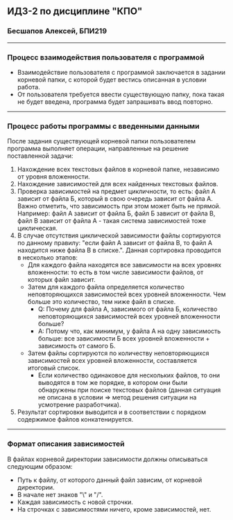 ## ИДЗ-2 по дисциплине "КПО"
### Бесшапов Алексей, БПИ219
---
### Процесс взаимодействия пользователя с программой
- Взаимодействие пользователя с программой заключается в задании корневой папки, с которой будет вестись описанная в условии работа. 
- От пользователя требуется ввести существующую папку, пока такая не будет введена, программа будет запрашивать ввод повторно.
---
### Процесс работы программы с введенными данными
После задания существующей корневой папки пользователем программа выполняет операции, направленные на решение поставленной задачи:
1. Нахождение всех текстовых файлов в корневой папке, независимо от уровня вложенности.
2. Нахождение зависимостей для всех найденных текстовых файлов.
3. Проверка зависимостей на предмет цикличности, то есть: файл А зависит от файла Б, который в свою очередь зависит от файла А. Важно отметить, что зависимость при этом может быть не прямой. Например: файл А зависит от файла Б, файл Б зависит от файла В, файл В зависит от файла А - такая система зависимостей тоже циклическая.
4. В случае отсутствия циклической зависимости файлы сортируются по данному правилу: "если файл А зависит от файла В, то файл А находится ниже файла В в списке.". Данная сортировка проводится в несколько этапов: 
    - Для каждого файла находятся все зависимости на всех уровнях вложенности: то есть в том числе зависимости файлов, от которых файл зависит.
    - Затем для каждого файла определяется количество неповторяющихся зависимостей всех уровней вложенности. Чем больше это количество, тем ниже файл в списке.
      - Q: Почему для файла А, зависимого от файла Б, количество неповторяющихся зависимостей всех уровней вложенности больше?
      - A: Потому что, как минимум, у файла А на одну зависимость больше: все зависимости Б всех уровней вложенности + зависимость от самого Б.
    - Затем файлы сортируются по количеству неповторяющихся зависимостей всех уровней вложенности, составляется итоговый список.
      - Если количество одинаковое для нескольких файлов, то они выводятся в том же порядке, в котором они были обнаружены при поиске текстовых файлов (данная ситуация не описана в условии => метод решения ситуации на усмотрение разработчика).
5. Результат сортировки выводится и в соответствии с порядком содержимое файлов конкатенируется.
---
### Формат описания зависимостей
В файлах корневой директории зависимости должны описываться следующим образом:
- Путь к файлу, от которого данный файл зависим, от корневой директории.
- В начале нет знаков "\\" и "/".
- Каждая зависимость с новой строчки.
- На строчках с зависимостями ничего, кроме зависимостей, нет.